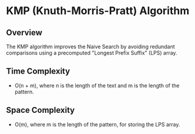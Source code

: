 # KMP (Knuth-Morris-Pratt) Algorithm

## Overview
The KMP algorithm improves the Naive Search by avoiding redundant comparisons using a precomputed "Longest Prefix Suffix" (LPS) array.

## Time Complexity
- O(n + m), where n is the length of the text and m is the length of the pattern.

## Space Complexity
- O(m), where m is the length of the pattern, for storing the LPS array.
